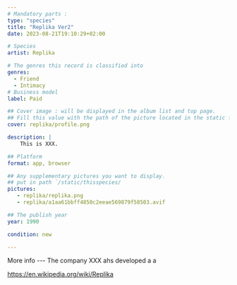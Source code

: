 ```yaml
---
# Mandatory parts :
type: "species"
title: "Replika Ver2"
date: 2023-08-21T19:10:29+02:00

# Species
artist: Replika

# The genres this record is classified into
genres:
  - Friend
  - Intimacy
# Business model
label: Paid

## Cover image : will be displayed in the album list and top page.
## Fill this value with the path of the picture located in the static folder
cover: replika/profile.png

description: |
    This is XXX.

## Platform 
format: app, browser

## Any supplementary pictures you want to display.
## put in path `/static/thisspecies/
pictures:
   - replika/replika.png
   - replika/a1aa61bbff4850c2eeae569879f58503.avif

## The publish year
year: 1990

condition: new

---
```


More info --- The company XXX ahs developed a a 

<https://en.wikipedia.org/wiki/Replika>
